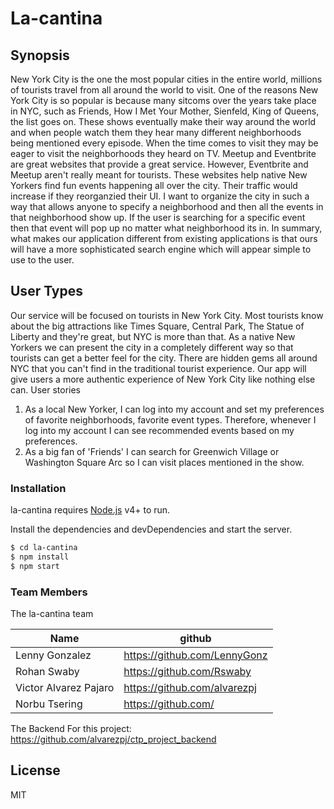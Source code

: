 # La-cantina
## Synopsis
New York City is the one the most popular cities in the entire world, millions of tourists
travel from all around the world to visit. One of the reasons New York City is so popular is
because many sitcoms over the years take place in NYC, such as Friends, How I Met Your
Mother, Sienfeld, King of Queens, the list goes on. These shows eventually make their
way around the world and when people watch them they hear many different
neighborhoods being mentioned every episode. When the time comes to visit they may be
eager to visit the neighborhoods they heard on TV.
Meetup and Eventbrite are great websites that provide a great service. However,
Eventbrite and Meetup aren't really meant for tourists. These websites help native New
Yorkers find fun events happening all over the city. Their traffic would increase if they
reorganzied their UI. I want to organize the city in such a way that allows anyone to
specify a neighborhood and then all the events in that neighborhood show up. If the user
is searching for a specific event then that event will pop up no matter what neighborhood
its in. In summary, what makes our application different from existing applications is that
ours will have a more sophisticated search engine which will appear simple to use to the
user.
## User Types
Our service will be focused on tourists in New York City. Most tourists know about the big
attractions like Times Square, Central Park, The Statue of Liberty and they're great, but
NYC is more than that. As a native New Yorkers we can present the city in a completely
different way so that tourists can get a better feel for the city. There are hidden gems all
around NYC that you can't find in the traditional tourist experience. Our app will give users
a more authentic experience of New York City like nothing else can.
User stories
1. As a local New Yorker, I can log into my account and set my preferences of favorite
neighborhoods, favorite event types. Therefore, whenever I log into my account I can
see recommended events based on my preferences.
2. As a big fan of 'Friends' I can search for Greenwich Village or Washington Square Arc
so I can visit places mentioned in the show.








### Installation

la-cantina requires [Node.js](https://nodejs.org/) v4+ to run.

Install the dependencies and devDependencies and start the server.

```sh
$ cd la-cantina
$ npm install 
$ npm start
```
### Team Members

The la-cantina team

| Name | github |
| ------ | ------ |
| Lenny Gonzalez | https://github.com/LennyGonz |
| Rohan Swaby | https://github.com/Rswaby |
| Victor Alvarez Pajaro | https://github.com/alvarezpj |
| Norbu Tsering | https://github.com/ |


The Backend For this project: https://github.com/alvarezpj/ctp_project_backend

License
----
MIT
